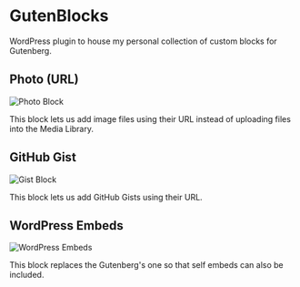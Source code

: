 # GutenBlocks

WordPress plugin to house my personal collection of custom blocks for Gutenberg.

## Photo (URL)

![Photo Block](https://c1.staticflickr.com/5/4594/38472380305_dd2daa7b64_o.png)

This block lets us add image files using their URL instead of uploading files into the Media Library.

## GitHub Gist

![Gist Block](https://c1.staticflickr.com/5/4725/38682277204_41e3b9ee9d_o.png)

This block lets us add GitHub Gists using their URL.

## WordPress Embeds

![WordPress Embeds](https://c1.staticflickr.com/5/4732/38515599855_882fd43747_o.png)

This block replaces the Gutenberg's one so that self embeds can also be included.
